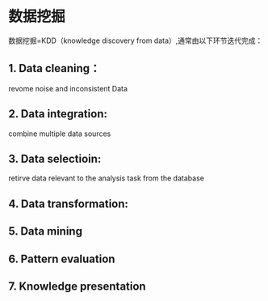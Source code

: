 # 数据挖掘

数据挖掘=KDD（knowledge discovery from data）,通常由以下环节迭代完成：

## 1. Data cleaning：
revome noise and inconsistent Data
## 2. Data integration:
combine multiple data sources
## 3. Data selectioin:
retirve data relevant to the analysis task from the database
## 4. Data transformation:
## 5. Data mining
## 6. Pattern evaluation
## 7. Knowledge presentation

